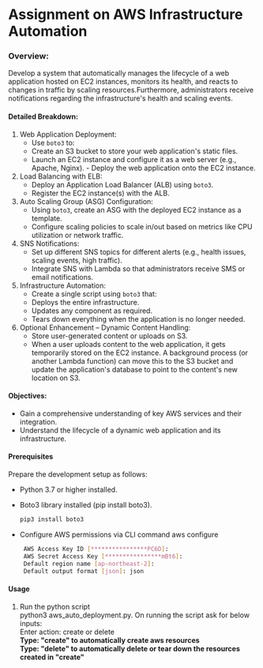 # Assignment on AWS Infrastructure Automation

### Overview: 
Develop a system that automatically manages the lifecycle of a web application hosted on  EC2 instances, monitors its health, and reacts to changes in traffic by scaling resources.Furthermore, administrators receive notifications regarding the infrastructure's health and scaling events. 
#### Detailed Breakdown: 
1. Web Application Deployment: 
   - Use `boto3` to: 
   - Create an S3 bucket to store your web application's static files. 
   - Launch an EC2 instance and configure it as a web server (e.g., Apache, Nginx).  - Deploy the web application onto the EC2 instance. 
2. Load Balancing with ELB: 
   - Deploy an Application Load Balancer (ALB) using `boto3`. 
   - Register the EC2 instance(s) with the ALB. 
3. Auto Scaling Group (ASG) Configuration: 
   - Using `boto3`, create an ASG with the deployed EC2 instance as a template. 
   - Configure scaling policies to scale in/out based on metrics like CPU utilization or network traffic. 
4. SNS Notifications: 
   - Set up different SNS topics for different alerts (e.g., health issues, scaling events, high traffic). 
   - Integrate SNS with Lambda so that administrators receive SMS or email notifications. 
5. Infrastructure Automation: 
   - Create a single script using `boto3` that: 
   - Deploys the entire infrastructure. 
   - Updates any component as required. 
   - Tears down everything when the application is no longer needed. 
6. Optional Enhancement – Dynamic Content Handling: 
   - Store user-generated content or uploads on S3. 
   - When a user uploads content to the web application, it gets temporarily stored on the  EC2 instance. A background process (or another Lambda function) can move this to the S3  bucket and update the application's database to point to the content's new location on S3. 
#### Objectives: 
- Gain a comprehensive understanding of key AWS services and their integration.
- Understand the lifecycle of a dynamic web application and its infrastructure.
 
#### Prerequisites
Prepare the development setup as follows:

   - Python 3.7 or higher installed.
     
   - Boto3 library installed (pip install boto3).
     ```bash
     pip3 install boto3
     ```
   - Configure AWS permissions via CLI command aws configure
     ```bash
      AWS Access Key ID [****************PC6D]: 
      AWS Secret Access Key [****************mBt6]: 
      Default region name [ap-northeast-2]: 
      Default output format [json]: json
     ```

#### Usage
   1. Run the python script <br />
      python3 aws_auto_deployment.py. On running the script ask for below inputs: <br />
      Enter action: create or delete <br />
      **Type: "create" to automatically create aws resources** <br /> 
      **Type: "delete" to automatically delete or tear down the resources created in "create"** <br />
      
